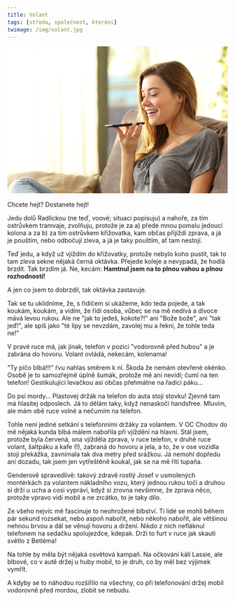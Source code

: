 ```yaml
---
title: Volant
tags: [středa, společnost, kteréni]
twimage: /img/volant.jpg
---
```


![cover](/img/volant.jpg)

Chcete hejt? Dostanete hejt!

Jedu dolů Radlickou (ne teď, voové; situaci popisuju) a nahoře, za tím ostrůvkem tramvaje, zvolňuju, protože je za a) přede mnou pomalu jedoucí kolona a za b) za tím ostrůvkem křižovatka, kam občas přijíždí zprava, a já je pouštím, nebo odbočují zleva, a já je taky pouštím, ať tam nestojí.

Teď jedu, a když už vjíždím do křižovatky, protože nebylo koho pustit, tak to tam zleva sekne nějaká černá oktávka. Přejede koleje a nevypadá, že hodlá brzdit. Tak brzdím já. Ne, kecám: **Hamtnul jsem na to plnou vahou a plnou rozhodností!**

A jen co jsem to dobrzdil, tak oktávka zastavuje.

Tak se tu uklidníme, že, s řidičem si ukážeme, kdo teda pojede, a tak koukám, koukám, a vidím, že řídí osoba, vůbec se na mě nedívá a divoce mává levou rukou. Ale ne "jak to jedeš, kokote?!" ani "Bože bože", ani "tak jeď!", ale spíš jako "té lípy se nevzdám, zavolej mu a řekni, že tohle teda ne!"

V pravé ruce má, jak jinak, telefon v pozici "vodorovně před hubou" a je zabrána do hovoru. Volant ovládá, nekecám, kolenama!

"Ty píčo blbá!!!" řvu nahlas směrem k ní. Škoda že nemám otevřené okénko. Osobě je to samozřejmě úplně šumák, protože mě ani nevidí; čumí na ten telefon! Gestikulující levačkou asi občas přehmátne na řadicí páku...

Do psí mordy... Plastovej držák na telefon do auta stojí stovku! Zjevně tam má hlasitej odposlech. Já to dělám taky, když nenaskočí handsfree. Mluvím, ale mám obě ruce volné a nečumím na telefon.

Tohle není jediné setkání s telefonními držáky za volantem. V OC Chodov do mě nějaká kunda blbá málem nabořila při vjíždění na hlavní. Stál jsem, protože byla červená, ona vjížděla zprava, v ruce telefon, v druhé ruce volant, šaltpáku a kafe (!), zabraná do hovoru a jela, a to, že v ose vozidla stojí překážka, zavnímala tak dva metry před srážkou. Já nemohl dopředu ani dozadu, tak jsem jen vytřeštěně koukal, jak se na mě řítí tupaňa.

Genderově spravedlivě: takový zdravě rostlý Josef v usmolených montérkách za volantem nákladního vozu, který jednou rukou točí a druhou si drží u ucha a cosi vypráví, když si zrovna nevšimne, že zprava něco, protože vpravo vidí mobil a ne zrcátko, to je taky dílo. 

Ze všeho nejvíc mě fascinuje to neohrožené blbství. Ti lidé se mohli během pár sekund rozsekat, nebo aspoň nabořit, nebo někoho nabořit, ale většinou nehnou brvou a dál se věnují hovoru a držení. Nikdo z nich nefláknul telefonem na sedačku spolujezdce, kdepak. Drží to furt v ruce jak skauti světlo z Betléma!

Na tohle by měla být nějaká osvětová kampaň. Na očkování kálí Lassie, ale blbové, co v autě držej u huby mobil, to je druh, co by měl bez výjimek vymřít.

A kdyby se to náhodou rozšířilo na všechny, co při telefonování držej mobil vodorovně před mordou, zlobit se nebudu.